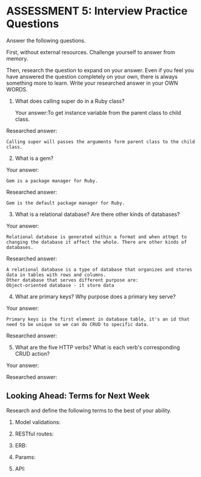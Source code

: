 # ASSESSMENT 5: Interview Practice Questions

Answer the following questions.

First, without external resources. Challenge yourself to answer from memory.

Then, research the question to expand on your answer. Even if you feel you have answered the question completely on your own, there is always something more to learn. Write your researched answer in your OWN WORDS.

1. What does calling super do in a Ruby class?

    Your answer:To get instance variable from the parent class to child class.

Researched answer:
    
    Calling super will passes the arguments form parent class to the child class.

2. What is a gem?

Your answer: 

    Gem is a package manager for Ruby.

Researched answer:

    Gem is the default package manager for Ruby.

3. What is a relational database? Are there other kinds of databases?

Your answer:

    Relational database is generated within a format and when attmpt to  changing the database it affect the whole. There are other kinds of databases.

Researched answer:

    A relational database is a type of database that organizes and stores data in tables with rows and columns.
    Other database that serves different purpose are:
    Object-oriented database - it store data 

4. What are primary keys? Why purpose does a primary key serve?

Your answer: 

    Primary keys is the first element in database table, it's an id that need to be unique so we can do CRUD to specific data.

Researched answer:

5. What are the five HTTP verbs? What is each verb's corresponding CRUD action?

Your answer:

Researched answer:

## Looking Ahead: Terms for Next Week

Research and define the following terms to the best of your ability.

1. Model validations:

2. RESTful routes:

3. ERB:

4. Params:

5. API:
